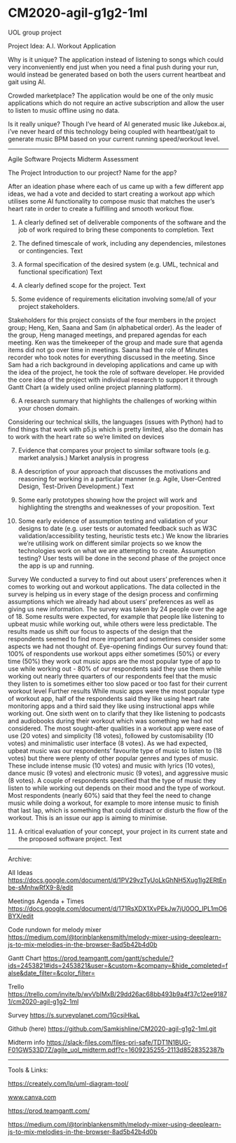 # CM2020-agil-g1g2-1ml
UOL group project

Project Idea: A.I. Workout Application

Why is it unique?
The application instead of listening to songs which could very inconveniently end just when you need a final push during your run, would instead be generated based on both the users current heartbeat and gait using AI.

Crowded marketplace?
The application would be one of the only music applications which do not require an active subscription and allow the user to listen to music offline using no data.

Is it really unique?
Though I’ve heard of AI generated music like Jukebox.ai, i’ve never heard of this technology being coupled with heartbeat/gait to generate music BPM based on your current running speed/workout level.

----
Agile Software Projects Midterm Assessment


The Project Introduction to our project? Name for the app?

After an ideation phase where each of us came up with a few different app ideas, we had a vote and decided to start creating a workout app which utilises some AI functionality to compose music that matches the user’s heart rate in order to create a fulfilling and smooth workout flow.


1) A clearly defined set of deliverable components of the software and the job of 
work required to bring these components to completion.
Text

2) The defined timescale of work, including any dependencies, milestones or 
contingencies.
Text

3) A formal specification of the desired system (e.g. UML, technical and functional specification)
Text

4) A clearly defined scope for the project.
Text

5) Some evidence of requirements elicitation involving some/all of your project
stakeholders. 

Stakeholders for this project consists of the four members in the project group; Heng, Ken, Saana and Sam (in alphabetical order). As the leader of the group, Heng managed meetings, and prepared agendas for each meeting. Ken was the timekeeper of the group and made sure that agenda items did not go over time in meetings. Saana had the role of Minutes recorder who took notes for everything discussed in the meeting. Since Sam had a rich background in developing applications and came up with the idea of the project, he took the role of software developer. He provided the core idea of the project with individual research to support it through Gantt Chart (a widely used online project planning platform).


6)  A research summary that highlights the challenges of working within your
chosen domain.

Considering our technical skills, the languages (issues with Python) had to find things that work with p5.js which is pretty limited, also the domain has to work with the heart rate so we’re limited on devices


7) Evidence that compares your project to similar software tools (e.g. market analysis.)
Market analysis in progress

8) A description of your approach that discusses the motivations and reasoning for working in a particular manner (e.g. Agile, User-Centred Design, Test-Driven Development.)
Text

9) Some early prototypes showing how the project will work and highlighting the strengths and weaknesses of your proposition.
Text

10) Some early evidence of assumption testing and validation of your designs to date (e.g. user tests or automated feedback such as W3C validation/accessibility testing, heuristic tests etc.)
We know the libraries we’re utilising work on different similar projects so we know the technologies work on what we are attempting to create.
Assumption testing?
User tests will be done in the second phase of the project once the app is up and running.

Survey
We conducted a survey to find out about users’ preferences when it comes to working out and workout applications. The data collected in the survey is helping us in every stage of the design process and confirming assumptions which we already had about users’ preferences as well as giving us new information.
The survey was taken by 24 people over the age of 18. Some results were expected, for example that people like listening to upbeat music while working out, while others were less predictable. The results made us shift our focus to aspects of the design that the respondents seemed to find more important and sometimes consider some aspects we had not thought of.
Eye-opening findings
Our survey found that:
100% of respondents use workout apps either sometimes (50%) or every time (50%) they work out
music apps are the most popular type of app to use while working out - 80% of our respondents said they use them while working out
nearly three quarters of our respondents feel that the music they listen to is sometimes either too slow paced or too fast for their current workout level
Further results
While music apps were the most popular type of workout app, half of the respondents said they like using heart rate monitoring apps and a third said they like using instructional apps while working out. One sixth went on to clarify that they like listening to podcasts and audiobooks during their workout which was something we had not considered.
The most sought-after qualities in a workout app were ease of use (20 votes) and simplicity (18 votes), followed by customisability (10 votes) and minimalistic user interface (8 votes).
As we had expected, upbeat music was our respondents’ favourite type of music to listen to (18 votes) but there were plenty of other popular genres and types of music. These include intense music (10 votes) and music with lyrics (10 votes), dance music (9 votes) and electronic music (9 votes), and aggressive music (8 votes). A couple of respondents specified that the type of music they listen to while working out depends on their mood and the type of workout.
Most respondents (nearly 60%) said that they feel the need to change music while doing a workout, for example to more intense music to finish that last lap, which is something that could distract or disturb the flow of the workout. This is an issue our app is aiming to minimise.


11) A critical evaluation of your concept, your project in its current state and the proposed software project.
Text


----

Archive:

All Ideas
https://docs.google.com/document/d/1PV29vzTyUoLkGhNH5Xug1lg2ERtEnbe-sMnhwRfX9-8/edit

Meetings Agenda + Times
https://docs.google.com/document/d/171RsXDX1XvPEkJw7jU0OO_IPL1mO6BYX/edit

Code rundown for melody mixer
https://medium.com/@torinblankensmith/melody-mixer-using-deeplearn-js-to-mix-melodies-in-the-browser-8ad5b42b4d0b

Gantt Chart
https://prod.teamgantt.com/gantt/schedule/?ids=2453821#ids=2453821&user=&custom=&company=&hide_completed=false&date_filter=&color_filter=

Trello
https://trello.com/invite/b/wvVblMxB/29dd26ac68bb493b9a4f37c12ee91871/cm2020-agil-g1g2-1ml

Survey
https://s.surveyplanet.com/1GcsjHkaL

Github (here)
https://github.com/Samkishline/CM2020-agil-g1g2-1ml.git

Midterm info
https://slack-files.com/files-pri-safe/TDT1N1BUG-F01GW533D7Z/agile_uol_midterm.pdf?c=1609235255-2113d8528352387b

----

Tools & Links:

https://creately.com/lp/uml-diagram-tool/

www.canva.com

https://prod.teamgantt.com/

https://medium.com/@torinblankensmith/melody-mixer-using-deeplearn-js-to-mix-melodies-in-the-browser-8ad5b42b4d0b
